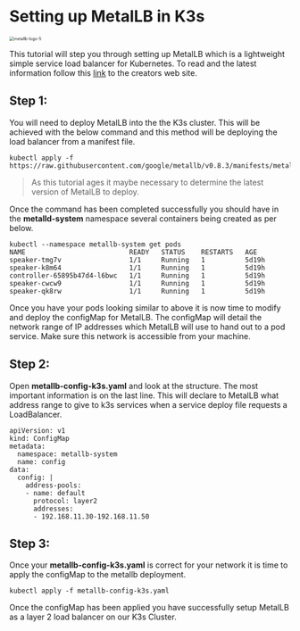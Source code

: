 # Setting up MetalLB in K3s

<img src="/home/christopher/Pictures/metallb-logo-5.png" alt="metallb-logo-5" style="zoom: 50%;" />

This tutorial will step you through setting up MetalLB which is a lightweight simple service load balancer for Kubernetes.  To read and the latest information follow this [link](https://metallb.universe.tf/) to the creators web site.

## Step 1:

You will need to deploy MetalLB into the the K3s cluster.  This will be achieved with the below command and this method will be deploying the load balancer from a manifest file.

```kubectl
kubectl apply -f https://raw.githubusercontent.com/google/metallb/v0.8.3/manifests/metallb.yaml
```

> As this tutorial ages it maybe necessary to determine the latest version of MetalLB to deploy.

Once the command has been completed successfully you should have in the **metalld-system** namespace several containers being created as per below.

```
kubectl --namespace metallb-system get pods
NAME                          READY   STATUS    RESTARTS   AGE
speaker-tmg7v                 1/1     Running   1          5d19h
speaker-k8m64                 1/1     Running   1          5d19h
controller-65895b47d4-l6bwc   1/1     Running   1          5d19h
speaker-cwcw9                 1/1     Running   1          5d19h
speaker-qk8rw                 1/1     Running   1          5d19h

```

Once you have your pods looking similar to above it is now time to modify and deploy the configMap for MetalLB.  The configMap will detail the network range of IP addresses which MetalLB will use to hand out to a pod service. Make sure this network is accessible from your machine.

## Step 2:

Open **metallb-config-k3s.yaml** and look at the structure. The most important information is on the last line.  This will declare to MetalLB what address range to give to k3s services when a service deploy file requests  a LoadBalancer.

```
apiVersion: v1
kind: ConfigMap
metadata:
  namespace: metallb-system
  name: config
data:
  config: |
    address-pools:
    - name: default
      protocol: layer2
      addresses:
      - 192.168.11.30-192.168.11.50

```

## Step 3:

Once your **metallb-config-k3s.yaml** is correct for your network it is time to apply the configMap to the metallb deployment.

```
kubectl apply -f metallb-config-k3s.yaml
```

Once the configMap has been applied you have successfully setup MetalLB as a layer 2 load balancer on our K3s Cluster.

